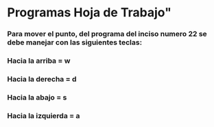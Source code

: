 # Programas Hoja de Trabajo" 

### Para mover el punto, del programa del inciso numero 22 se debe manejar con las siguientes teclas:

### Hacia la arriba    = w
### Hacia la derecha   = d
### Hacia la abajo     = s
### Hacia la izquierda = a

